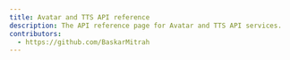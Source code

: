 ```yaml
---
title: Avatar and TTS API reference
description: The API reference page for Avatar and TTS API services.
contributors:
  - https://github.com/BaskarMitrah
---
```


<RedoclyAPIBlock src="https://developer.adobe.com/avatar-tts-beta/openapi/ttsapi.json" />